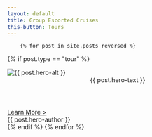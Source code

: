 ```yaml
---
layout: default
title: Group Escorted Cruises
this-button: Tours
---
```

        {% for post in site.posts reversed %}
{% if post.type == "tour" %}
<div class="page">
<div class="picture-book-page-image">
<img src="{{ post.hero-image }}" alt="{{ post.hero-alt }}"/>
</div>
<div class="picture-book-page-text">
<header>
{{ post.hero-text }}
</header>
<div class="action action-button">
<a href="{{ post.url | replace_first:'/','' }}">Learn More&nbsp;&gt;</a>
</div>
</div>
<div class="picture-book-page-image-author">
{{ post.hero-author }}
</div>
</div>
{% endif %}
        {% endfor %}
